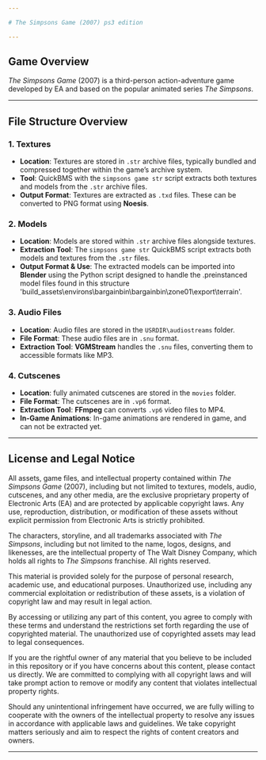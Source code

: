 ```yaml
---

# The Simpsons Game (2007) ps3 edition

---
```


## Game Overview

*The Simpsons Game* (2007) is a third-person action-adventure game developed by EA and based on the popular animated series *The Simpsons*.

---

## File Structure Overview

### 1. **Textures**
- **Location**: Textures are stored in `.str` archive files, typically bundled and compressed together within the game’s archive system.
- **Tool**: QuickBMS with the `simpsons game str` script extracts both textures and models from the `.str` archive files.
- **Output Format**: Textures are extracted as `.txd` files. These can be converted to PNG format using **Noesis**.

### 2. **Models**
- **Location**: Models are stored within `.str` archive files alongside textures.
- **Extraction Tool**: The `simpsons game str` QuickBMS script extracts both models and textures from the `.str` files.
- **Output Format & Use**: The extracted models can be imported into **Blender** using the Python script designed to handle the .preinstanced model files found in this structure 'build_assets\environs\bargainbin\bargainbin\zone01\export\terrain\'.

### 3. **Audio Files**
- **Location**: Audio files are stored in the `USRDIR\audiostreams` folder.
- **File Format**: These audio files are in `.snu` format.
- **Extraction Tool**: **VGMStream** handles the `.snu` files, converting them to accessible formats like MP3.

### 4. **Cutscenes**
- **Location**: fully animated cutscenes are stored in the `movies` folder.
- **File Format**: The cutscenes are in `.vp6` format.
- **Extraction Tool**: **FFmpeg** can converts `.vp6` video files to MP4.
- **In-Game Animations**: In-game animations are rendered in game, and can not be extracted yet.

---

## **License and Legal Notice**

All assets, game files, and intellectual property contained within *The Simpsons Game* (2007), including but not limited to textures, models, audio, cutscenes, and any other media, are the exclusive proprietary property of Electronic Arts (EA) and are protected by applicable copyright laws. Any use, reproduction, distribution, or modification of these assets without explicit permission from Electronic Arts is strictly prohibited.

The characters, storyline, and all trademarks associated with *The Simpsons*, including but not limited to the name, logos, designs, and likenesses, are the intellectual property of The Walt Disney Company, which holds all rights to *The Simpsons* franchise. All rights reserved.

This material is provided solely for the purpose of personal research, academic use, and educational purposes. Unauthorized use, including any commercial exploitation or redistribution of these assets, is a violation of copyright law and may result in legal action.

By accessing or utilizing any part of this content, you agree to comply with these terms and understand the restrictions set forth regarding the use of copyrighted material. The unauthorized use of copyrighted assets may lead to legal consequences.

If you are the rightful owner of any material that you believe to be included in this repository or if you have concerns about this content, please contact us directly. We are committed to complying with all copyright laws and will take prompt action to remove or modify any content that violates intellectual property rights.

Should any unintentional infringement have occurred, we are fully willing to cooperate with the owners of the intellectual property to resolve any issues in accordance with applicable laws and guidelines. We take copyright matters seriously and aim to respect the rights of content creators and owners.

---

